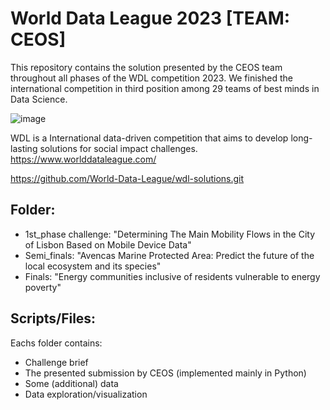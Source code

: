 # World Data League 2023 [TEAM: CEOS]
This repository contains the solution presented by the CEOS team throughout all phases of the WDL competition 2023. 
We finished the international competition in third position among 29 teams of best minds in Data Science.

![image](https://github.com/AMfeta99/World_Data_League_CEOS/assets/74252797/a138c383-60cc-4217-958d-c8c108c05125)

WDL is a International data-driven competition that aims to develop long-lasting solutions for social impact challenges.
https://www.worlddataleague.com/

https://github.com/World-Data-League/wdl-solutions.git


## Folder:
- 1st_phase challenge: "Determining The Main Mobility Flows in the City of Lisbon Based on Mobile Device Data"
- Semi_finals: "Avencas Marine Protected Area: Predict the future of the local ecosystem and its species"
- Finals: "Energy communities inclusive of residents vulnerable to energy poverty"

## Scripts/Files:
Eachs folder contains:
- Challenge brief
- The presented submission by CEOS (implemented mainly in Python)
- Some (additional) data
- Data exploration/visualization
